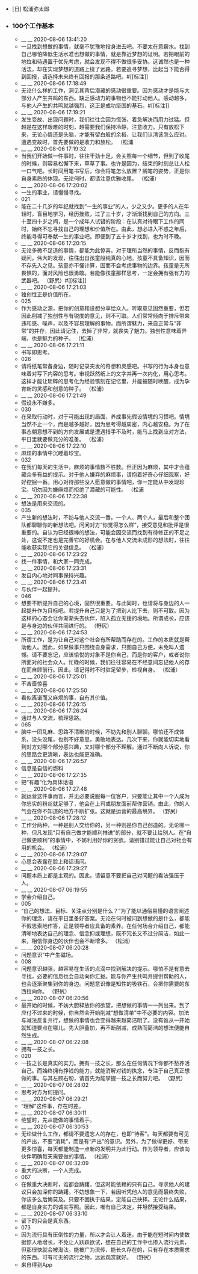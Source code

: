 - [日] 松浦弥太郎
- ### 100个工作基本
    - __ __ 2020-08-06 13:41:20
    - 一旦找到想做的事情，就毫不犹豫地投身进去吧。不要太在意薪水。找到自己哪怕降低生活水准也想做的事情，就是靠近梦想的证明。若把眼前的地位和待遇置于优先考虑，就会发现不得不做很多妥协。这诚然也是一种活法，却在实现梦想的道路上绕了远路。若要追寻梦想，比起当下能否得到回报，请选择未来终有回报的那条道路吧。#[[标注]]
    - __ __ 2020-08-06 17:18:49
    - 无论什么样的工作，洞见其背后潜藏的感动很重要。因为感动才是能与大部分人产生共鸣的东西。缺乏感动力的事物也不能打动他人。感动越多，与他人产生的共鸣就越强烈，这正是成功坚固的基石。#[[标注]]
    - __ __ 2020-08-06 17:19:21
    - 发生变故、出现问题时，我们往往会因为慌张、着急解决而用力过猛。但越是在这样艰难的时刻，越需要我们保持冷静，注意收力。只有放松下来，无论心情还是头脑，才能有留白般的余裕，让我们认清该怎么应对。遭遇变故时，首先要做的是收力和放松。 （松浦
    - __ __ 2020-08-06 17:19:32
    - 当我们开始做一件事时，往往干劲十足，会关照每一个细节，但到了收尾的时候，则容易松懈下来，草草了事。也许是因为，结束的时刻总让人松一口气吧。长时间用笔书写后，你会将笔怎么放置？搁笔的姿势，正是你自身素质的体现。无论何时，都请注意优雅收尾。 （松浦）
    - __ __ 2020-08-06 17:20:02
    - 一生的事业，请慢慢寻找。
    - 021
    - 能在二十几岁的年纪就找到“一生的事业”的人，少之又少。更多的人在年轻时，盲目地学习，经历挫败，过了三十岁，才渐渐找到自己的方向。三十至四十岁之间，是一个成年人试错的阶段：在认真对待眼下工作的同时，始终不忘寻找自己的理想和价值所在。由此，想必进入不惑之年后，终能寻得可奉献一生的事业吧。即便到了五十岁才找到，也为时不晚。
    - __ __ 2020-08-06 17:20:15
    - 无论多微不足道的事情，都能为此惊喜。对于理所当然的事情，反而抱有疑问。伟大的发现，往往出自孩童般纯真的心地。孩童不具备知识，因而不存先入之见。孩童亦不懂计算，因而不会考虑事物的边界。孩童是无所畏惧的，面对风险也很勇敢。若能像孩童那样思考，一定会拥有强有力的武器吧。 （野尻）#[[标注]]
    - __ __ 2020-08-06 17:21:03
    - 独创性正是价值所在。
    - 025
    - 作为感动之源，把你的创意和设想分享给众人。听取意见固然重要，但若因此削减了独创性与有锐度的意见，则不可取。人们常常倾向于排斥带来违和感、噪声，以及不容易理解的事物。而所谓魅力，来自正常与“非常”的并存，因此请记住，去掉了非常，就丧失了魅力。独创性意味着异端，也是魅力的种子。 （松浦）
    - __ __ 2020-08-06 17:21:11
    - 书写即思考。
    - 026
    - 请将纸笔常备身边，随时记录突发的奇想和灵感吧。书写的行为本身也意味着对写下内容的思考。审视跃然纸上的文字并再一次内化，用心思考。这样才能让琐碎的思考化为经验镌刻在记忆里，并能被随时唤醒，成为孕育新的灵感和创意的种子。 （松浦）
    - __ __ 2020-08-06 17:21:49
    - 假设永不嫌多。
    - 030
    - 在采取行动时，对于可能出现的局面，养成事先假设情境的习惯吧。情境当然不止一个，而是越多越好，因为思考得越周密，内心越安稳。为了在事态朝意想不到的方向发展或是遭遇措手不及时，能马上找到应对方法，平日里就要做充分的准备。 （松浦）
    - __ __ 2020-08-06 17:22:10
    - 麻烦的事情中沉睡着珍宝。
    - 032
    - 在我们每天的生活中，麻烦的事情数不胜数。但正因为麻烦，其中才会蕴藏众多有益的提示。对于他人嫌弃的麻烦事，请抱着好奇心仔细观察，好好挖掘一番。用心对待那些没人愿意做的事情吧，你一定能从中发现珍宝。切勿因为嫌麻烦而拒绝了潜藏的可能性。 （松浦
    - __ __ 2020-08-06 17:22:38
    - 想法是用来交流的。
    - 035
    - 产生新的想法时，不妨与他人交流一番。一个人、两个人，最后和整个团队都聊聊你的新想法吧。问问对方“你觉得怎么样”，接受意见和批评是很重要的。自认为已经很棒的想法，可能会因交流而找到有待修正的不足之处，这说不定也是完善它的好机会。在与他人交流未成形的想法时，往往能收获实现它的关键信息。 （松浦）
    - __ __ 2020-08-06 17:23:22
    - 找一件事情，和大家一同完成。
    - __ __ 2020-08-06 17:23:31
    - 发自内心地对同事保持兴趣。
    - __ __ 2020-08-06 17:23:41
    - 与伙伴一起提升。
    - 046
    - 想要不断提升自己的心境，固然很重要。与此同时，也请将与身边的人一起提升作为目标吧。若提升自己只是为了把别人比下去，则不可取。因为这样的心态会让你渐渐失去伙伴，陷入孤立无援的境地。所谓成长，应该是与身边的伙伴共同进行的。 （野尻）
    - __ __ 2020-08-06 17:24:53
    - 所谓工作，是为让自己对这个社会有所帮助而存在的。工作的本质就是帮助他人。因此，如果做事只围绕自身需求，只图自己方便，未免叫人遗憾。请不要忘记，应该愉悦的对象不是你自己，而是你的客户，或者说你所面对的社会众人。忙碌的时候，我们往往容易在不经意间忘记他人的存在而自顾前行。因此，请记得时不时驻足留步，检视自身。 （松浦）
    - __ __ 2020-08-06 17:25:01
    - 不吝啬惊喜
    - __ __ 2020-08-06 17:25:50
    - 看似离谱而又麻烦的事，自有其价值。
    - __ __ 2020-08-06 17:26:15
    - __ __ 2020-08-06 17:26:24
    - 通过与人交流，梳理思路。
    - 065
    - 脑中一团乱麻、思路不清晰的时候，不妨先和别人聊聊。哪怕还不成体系，没头没尾，也别不好意思，勇敢地表达。几次下来，你就能切实地看到对方对哪个部分感兴趣，又对哪个部分不理解。通过不断向人诉说，你的思路会更清晰，表达也能更准确。
    - __ __ 2020-08-06 17:26:57
    - 信息是自信的燃料
    - __ __ 2020-08-06 17:27:35
    - 把“有趣”化为具体话语
    - __ __ 2020-08-06 17:27:48
    - 就运营这件事而言，并无必要说服每一位客户，只要能让其中一个人成为你忠实的粉丝就足够了，他会在上司或朋友面前帮你营销。由此，你的人气会在你不知道的地方不断扩张。这就是运营的最高境界。 （野尻）
    - __ __ 2020-08-06 17:28:12
    - 工作分两种，一种是别人交给你的，另一种则是你自己创造的。无论哪一种，但凡发现“只有自己做才能顺利推进”的部分，就不要让给别人。在“自己做更顺利”的事情中，不妨利用好你的贪欲。请别错过能让自己对社会有用的机会。 （松浦）
    - __ __ 2020-08-06 17:29:07
    - 心思会表露在脸上和话语间。
    - __ __ 2020-08-06 17:29:27
    - 问题本质上都是主观的。因此，请留意不要把自己对问题的看法强压于人。
    - __ __ 2020-08-07 06:19:55
    - 学会介绍自己。
    - 005
    - “自己的想法、目标、关注点分别是什么？”为了能以通俗易懂的语言阐述你的理念，请在平日里备好答案。无论在何时被问到想做的是什么，都能不假思索地作答，正是领导者应具备的素养。在任何场合介绍自己，都能清晰地表达自己的理念、信念抑或理想，既不冗长又不过分简洁，如此一来，相信你身边的伙伴也会不断增多。 （松浦）
    - __ __ 2020-08-07 06:20:28
    - 问题意识”中产生磁场。
    - 008
    - 问题意识越强，越容易在生活的点滴中找到解决的提示。哪怕不是有意去寻找，必要的信息也会自动向你汇拢。能与你产生共鸣并提供帮助的人，也会逐渐聚集到你的身边。问题意识像是知性的吸铁石，会把你需要的东西拉向你。 （野尻）
    - __ __ 2020-08-07 06:20:56
    - 最开始的时候，不妨大胆释放你的欲望，把想做的事情一一列出来。到了应付不过来的时候，你自然会开始削减“想做清单”中不必要的内容。加法与减法反复并行，想做的事情也会变得越来越简洁明了。没有谁从一开始就知道要点在哪儿。先大胆叠加，再不断削减，成熟而简洁的想法便能自然生成。
    - __ __ 2020-08-07 06:22:08
    - 拥有一技之长。
    - 020
    - 一技之长是真实的实力。拥有一技之长，那么在任何情况下你都不愁养活自己。而始终拥有挣钱的能力，就能消解对钱的执念，专注于自己真正想做的事。与其左顾右盼，请首先为能掌握一技之长而努力吧。 （野尻）
    - __ __ 2020-08-07 06:28:02
    - 思考对方为何提问。
    - __ __ 2020-08-07 06:29:21
    - “理解”这件事，存在时差。
    - __ __ 2020-08-07 06:30:11
    - 绝望时，先从能做的事情着手。
    - __ __ 2020-08-07 06:30:53
    - 无论做什么工作，都请不要遗忘人的存在，也即“待客”。每天都要有可见的产出，不要“消耗”，而是有“产出”的意识。另外，为了做得更好、带来更多惊喜，每天都能制造一点新的发明并为此行动。作为领导者，应该向伙伴明确每天需要做的事情。 （松浦）
    - __ __ 2020-08-07 06:32:09
    - 重大的决断，一个人完成。
    - 067
    - 在做重大决断时，谁都会踌躇，但这时能依赖的只有自己。寻求他人的建议只会加深你的踌躇。不妨想象一下，若因听凭他人的意见而最终失败，你该多么后悔莫及。只要不固执于结果，定能自己抉择。无论什么结果，都是自身实力的诚实写照。因此，唯有自己决定，并坦然接受结果。
    - __ __ 2020-08-07 06:33:10
    - 留下的只会是真东西。
    - 073
    - 因为流行具有压倒性的力量，所以才会让人着迷。由于能在短时间内使数据惊人地增长，不免让人跃跃欲试，想在自己的工作中也掺入流行元素，但那很快就会被淘汰。能被广为流传、能长久存在的，只有存在本质需求的东西。可有可无的流行之物，远远观赏就好。 （野尻）
    - 来自得到App
